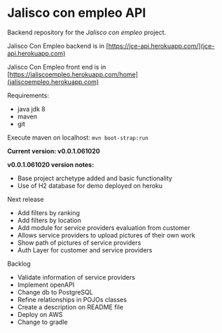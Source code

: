 Jalisco con empleo API
======================

Backend repository for the *Jalisco con empleo* project.

Jalisco Con Empleo backend is in [https://jce-api.herokuapp.com/](jce-api.herokuapp.com)

Jalisco Con Empleo front end is in [https://jaliscoempleo.herokuapp.com/home](jaliscoempleo.herokuapp.com)

Requirements:
* java jdk 8
* maven
* git

Execute maven on localhost: `mvn boot-strap:run`

**Current version: v0.0.1.061020**


**v0.0.1.061020 version notes:**
* Base project archetype added and basic functionality
* Use of H2 database for demo deployed on heroku

Next release
* Add filters by ranking
* Add filters by location
* Add module for service providers evaluation from customer
* Allows service providers to upload pictures of their own work
* Show path of pictures of service providers
* Auth Layer for customer and service providers

Backlog
* Validate information of service providers 
* Implement openAPI
* Change db to PostgreSQL
* Refine relationships in POJOs classes
* Create a description on README file
* Deploy on AWS
* Change to gradle
